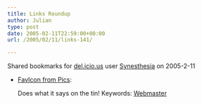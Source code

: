 ```yaml
---
title: Links Roundup
author: Julian
type: post
date: 2005-02-11T22:59:00+00:00
url: /2005/02/11/links-141/

---
```

Shared bookmarks for [del.icio.us][1] user  [Synesthesia][2] on 2005-2-11

  * [FavIcon from Pics][3]:
  
    Does what it says on the tin! Keywords: [Webmaster][4]

 [1]: https://del.icio.us/
 [2]: https://del.icio.us/synesthesia
 [3]: https://www.html-kit.com/e/favicon.cgi "https://www.html-kit.com/e/favicon.cgi"
 [4]: https://del.icio.us/synesthesia/Webmaster